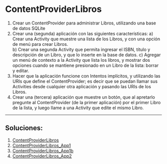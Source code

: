 ContentProviderLibros
=====================

1. Crear un ContentProvider para administrar Libros, utilizando una base de datos SQLite
2. Crear una (segunda) aplicación con las siguientes características:
   a) Crear una Activity que muestre una lista de los Libros, y con una opción de menú para crear Libros.  
   b) Crear una segunda Activity que permita ingresar el ISBN, título y descripción de un Libro, y que lo inserte en la base de datos.
   c) Agregar un menú de contexto a la Activity que lista los libros, y mostrar dos opciones cuando se mantiene presionado en un Libro de la lista: borrar y editar.
3. Hacer que la aplicación funcione con Intentos implícitos, y utilizando las URIs que define el ContentProvider; es decir que se puedan llamar sus Activities desde cualquier otra aplicación y pasando las URIs de los Libros.  
4. Crear una (tercera) aplicación que muestre un botón, que al apretarlo pregunte al ContentProvider (de la primer aplicación) por el primer Libro de la lista, y luego llame a una Activity que edite el mismo Libro.   

--------------------------------------------
Soluciones:
-----------
1. [ContentProviderLibros](ContentProviderLibros)
2. [ContentProviderLibros_App1](ContentProviderLibros_App1)
3. [ContentProviderLibros_App1b](ContentProviderLibros_App1b)
4. [ContentProviderLibros_App2](ContentProviderLibros_App2)
